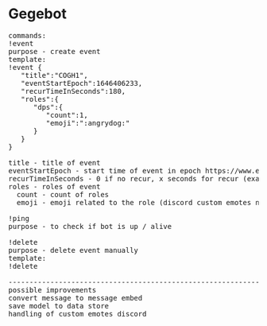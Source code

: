 # Gegebot
<pre>
commands:
!event
purpose - create event
template:
!event {
   "title":"COGH1",
   "eventStartEpoch":1646406233,
   "recurTimeInSeconds":180,
   "roles":{
      "dps":{
         "count":1,
         "emoji":":angrydog:"
      }
   }
}

title - title of event
eventStartEpoch - start time of event in epoch https://www.epochconverter.com/
recurTimeInSeconds - 0 if no recur, x seconds for recur (example 1 day is 86400 seconds)
roles - roles of event
  count - count of roles
  emoji - emoji related to the role (discord custom emotes not handled yet)

!ping
purpose - to check if bot is up / alive

!delete
purpose - delete event manually
template: 
!delete 

-------------------------------------------------------------------------------------------
possible improvements
convert message to message embed
save model to data store
handling of custom emotes discord
</pre>
